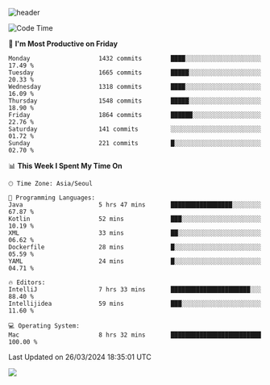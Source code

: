 ![header](https://capsule-render.vercel.app/api?type=Egg&color=timeAuto&height=300&section=header&text=PoPo&fontSize=90&animation=fadeIn)

  <!--START_SECTION:waka-->
![Code Time](http://img.shields.io/badge/Code%20Time-1%2C544%20hrs%201%20min-blue)

📅 **I'm Most Productive on Friday** 

```text
Monday                   1432 commits        ████░░░░░░░░░░░░░░░░░░░░░   17.49 % 
Tuesday                  1665 commits        █████░░░░░░░░░░░░░░░░░░░░   20.33 % 
Wednesday                1318 commits        ████░░░░░░░░░░░░░░░░░░░░░   16.09 % 
Thursday                 1548 commits        █████░░░░░░░░░░░░░░░░░░░░   18.90 % 
Friday                   1864 commits        ██████░░░░░░░░░░░░░░░░░░░   22.76 % 
Saturday                 141 commits         ░░░░░░░░░░░░░░░░░░░░░░░░░   01.72 % 
Sunday                   221 commits         █░░░░░░░░░░░░░░░░░░░░░░░░   02.70 % 
```


📊 **This Week I Spent My Time On** 

```text
🕑︎ Time Zone: Asia/Seoul

💬 Programming Languages: 
Java                     5 hrs 47 mins       █████████████████░░░░░░░░   67.87 % 
Kotlin                   52 mins             ███░░░░░░░░░░░░░░░░░░░░░░   10.19 % 
XML                      33 mins             ██░░░░░░░░░░░░░░░░░░░░░░░   06.62 % 
Dockerfile               28 mins             █░░░░░░░░░░░░░░░░░░░░░░░░   05.59 % 
YAML                     24 mins             █░░░░░░░░░░░░░░░░░░░░░░░░   04.71 % 

🔥 Editors: 
IntelliJ                 7 hrs 33 mins       ██████████████████████░░░   88.40 % 
Intellijidea             59 mins             ███░░░░░░░░░░░░░░░░░░░░░░   11.60 % 

💻 Operating System: 
Mac                      8 hrs 32 mins       █████████████████████████   100.00 % 
```


 Last Updated on 26/03/2024 18:35:01 UTC
<!--END_SECTION:waka-->



<img src="https://capsule-render.vercel.app/api?type=Egg&color=timeAuto&height=300&section=footer&text=PoPo&fontSize=90&animation=fadeIn&reversal=true" />

